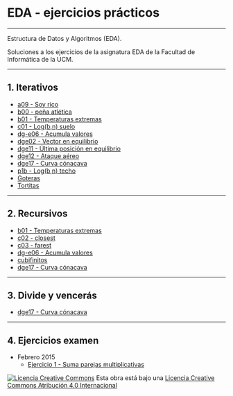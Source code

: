 <!--
Esta obra está bajo una licencia Licencia Creative Commons Atribución 4.0 Internacional.
Licencia: http://creativecommons.org/licenses/by/4.0/
-->
# EDA - ejercicios prácticos
---

Estructura de Datos y Algoritmos (EDA).

Soluciones a los ejercicios de la asignatura EDA de la Facultad de
Informática de la UCM.

---
## 1. Iterativos
- [a09 - Soy rico](https://github.com/javimv36/EDA/blob/master/a09.cpp)
- [b00 - peña atlética](https://github.com/javimv36/EDA/blob/master/b00.cpp)
- [b01 - Temperaturas extremas](https://github.com/javimv36/EDA/blob/master/b01.cpp)
- [c01 - Log(b,n) suelo](https://github.com/javimv36/EDA/blob/master/c01.cpp)
- [dg-e06 - Acumula valores](https://github.com/javimv36/EDA/blob/master/dg-e06.cpp)
- [dge02 - Vector en equilibrio](https://github.com/javimv36/EDA/blob/master/dge02.cpp)
- [dge11 - Última posición en equilibrio](https://github.com/javimv36/EDA/blob/master/dge11.cpp)
- [dge12 - Ataque aéreo](https://github.com/javimv36/EDA/blob/master/dge12.cpp)
- [dge17 - Curva cónacava](https://github.com/javimv36/EDA/blob/master/dge17.cpp)
- [p1b - Log(b,n) techo](https://github.com/javimv36/EDA/blob/master/p1b.cpp)
- [Goteras](https://github.com/javimv36/EDA/blob/master/goteras.cpp)
- [Tortitas](https://github.com/javimv36/EDA/blob/master/tortitas.cpp)

---
## 2. Recursivos
- [b01 - Temperaturas extremas](https://github.com/javimv36/EDA/blob/master/b01.cpp)
- [c02 - closest](https://github.com/javimv36/EDA/blob/master/c02.cpp)
- [c03 - farest](https://github.com/javimv36/EDA/blob/master/c03.cpp)
- [dg-e06 - Acumula valores](https://github.com/javimv36/EDA/blob/master/dg-e06.cpp)
- [cubifinitos](https://github.com/javimv36/EDA/blob/master/cubifinitos.cpp)
- [dge17 - Curva cónacava](https://github.com/javimv36/EDA/blob/master/dge17.cpp)

---
## 3. Divide y vencerás
- [dge17 - Curva cónacava](https://github.com/javimv36/EDA/blob/master/dge17.cpp)

---
## 4. Ejercicios examen
- Febrero 2015
  - [Ejercicio 1 - Suma parejas multiplicativas](https://github.com/javimv36/EDA/blob/master/feb15-1.cpp)


[![Licencia Creative Commons](https://i.creativecommons.org/l/by/4.0/88x31.png)](http://creativecommons.org/licenses/by/4.0/)
Esta obra está bajo una  [Licencia Creative Commons Atribución 4.0 Internacional](http://creativecommons.org/licenses/by/4.0/)
